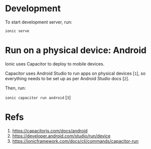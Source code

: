 # Development
To start development server, run:

`ionic serve`

# Run on a physical device: Android
Ionic uses Capacitor to deploy to mobile devices. 

Capacitor uses Android Studio to run apps on physical devices [`1`], so everything needs to be set up as per Android Studio docs [`2`].

Then, run:

`ionic capacitor run android` [`3`]

# Refs
1. https://capacitorjs.com/docs/android
2. https://developer.android.com/studio/run/device
3. https://ionicframework.com/docs/cli/commands/capacitor-run